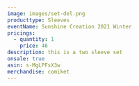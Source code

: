 ```yaml
---
image: images/set-del.png
producttype: Sleeves
eventName: Sunshine Creation 2021 Winter
pricings:
  - quantity: 1
    price: 46
description: this is a two sleeve set
onsale: true
asin: s-MgLPFsX3w
merchandise: comiket
---
```

